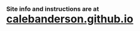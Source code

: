 # <sub><sup><sub>Site info and instructions are at</sub></sup></sub> [calebanderson.github.io](calebanderson.github.io) 
